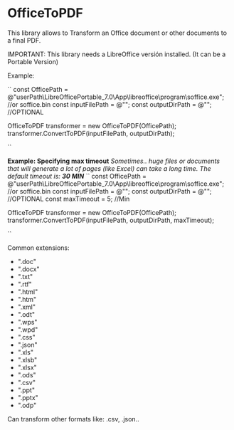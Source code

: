 # OfficeToPDF
This library allows to Transform an Office document or other documents to a final PDF.

IMPORTANT: This library needs a LibreOffice versión installed. (It can be a Portable Version)


Example:

``
const OfficePath = @"userPath\LibreOfficePortable_7.0\App\libreoffice\program\soffice.exe"; //or soffice.bin
const inputFilePath = @"";
const outputDirPath = @""; //OPTIONAL

OfficeToPDF transformer = new OfficeToPDF(OfficePath);
transformer.ConvertToPDF(inputFilePath, outputDirPath);

``

**Example: Specifying max timeout**
*Sometimes.. huge files or documents that will generate a lot of pages (like Excel) can take a long time.
The default timeout is: **30 MIN***
``
const OfficePath = @"userPath\LibreOfficePortable_7.0\App\libreoffice\program\soffice.exe"; //or soffice.bin
const inputFilePath = @"";
const outputDirPath = @""; //OPTIONAL
const maxTimeout = 5; //Min

OfficeToPDF transformer = new OfficeToPDF(OfficePath);
transformer.ConvertToPDF(inputFilePath, outputDirPath, maxTimeout);

``


Common extensions:
  - ".doc"
  - ".docx"
  - ".txt"
  - ".rtf"
  - ".html"
  - ".htm"
  - ".xml"
  - ".odt"
  - ".wps"
  - ".wpd"
  - ".css"
  - ".json"
  - ".xls"
  - ".xlsb"
  - ".xlsx"
  - ".ods"
  - ".csv"
  - ".ppt"
  - ".pptx"
  - ".odp"
    
Can transform other formats like: .csv, .json..
